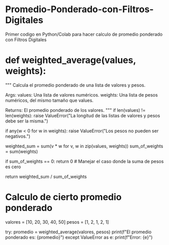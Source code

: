 # Promedio-Ponderado-con-Filtros-Digitales
Primer codigo en Python/Colab para hacer calculo de promedio ponderado con Filtros Digitales

# def weighted_average(values, weights):
  """
  Calcula el promedio ponderado de una lista de valores y pesos.

  Args:
    values: Una lista de valores numéricos.
    weights: Una lista de pesos numéricos, del mismo tamaño que values.

  Returns:
    El promedio ponderado de los valores.
  """
  if len(values) != len(weights):
    raise ValueError("La longitud de las listas de valores y pesos debe ser la misma.")

  if any(w < 0 for w in weights):
      raise ValueError("Los pesos no pueden ser negativos.")

  weighted_sum = sum(v * w for v, w in zip(values, weights))
  sum_of_weights = sum(weights)

  if sum_of_weights == 0:
        return 0  # Manejar el caso donde la suma de pesos es cero

  return weighted_sum / sum_of_weights

  # Calculo de cierto promedio ponderado
valores = [10, 20, 30, 40, 50]
pesos = [1, 2, 1, 2, 1]

try:
  promedio = weighted_average(valores, pesos)
  print(f"El promedio ponderado es: {promedio}")
except ValueError as e:
  print(f"Error: {e}")
